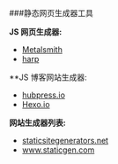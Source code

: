 ###静态网页生成器工具

**JS 网页生成器:**

<ul>
<li><a href="http://www.metalsmith.io/">Metalsmith</a></li>
<li><a href="http://harpjs.com/">harp</a></li>
</ul>

**JS 博客网站生成器:</h5>

<ul>
<li><a href="http://hubpress.io/">hubpress.io</a></li>
<li><a href="https://hexo.io/">Hexo.io</a></li>
</ul>

**网站生成器列表:**

<ul>
<li><a href="https://staticsitegenerators.net/">staticsitegenerators.net</a></li>
<li><a href="https://www.staticgen.com/">www.staticgen.com</a></li>
</ul>
</article>